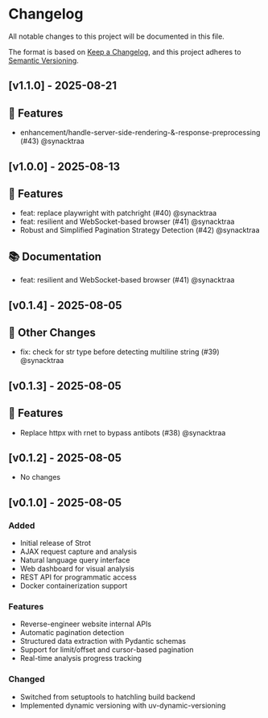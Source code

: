 # Changelog

All notable changes to this project will be documented in this file.

The format is based on [Keep a Changelog](https://keepachangelog.com/en/1.0.0/),
and this project adheres to [Semantic Versioning](https://semver.org/spec/v2.0.0.html).

## [v1.1.0] - 2025-08-21

## 🚀 Features

- enhancement/handle-server-side-rendering-&-response-preprocessing (#43) @synacktraa



## [v1.0.0] - 2025-08-13

## 🚀 Features

- feat: replace playwright with patchright (#40) @synacktraa
- feat: resilient and WebSocket-based browser (#41) @synacktraa
- Robust and Simplified Pagination Strategy Detection  (#42) @synacktraa

## 📚 Documentation

- feat: resilient and WebSocket-based browser (#41) @synacktraa



## [v0.1.4] - 2025-08-05

## 🔄 Other Changes

- fix: check for str type before detecting multiline string (#39) @synacktraa



## [v0.1.3] - 2025-08-05

## 🚀 Features

- Replace httpx with rnet to bypass antibots (#38) @synacktraa



## [v0.1.2] - 2025-08-05

- No changes

## [v0.1.0] - 2025-08-05

### Added

- Initial release of Strot
- AJAX request capture and analysis
- Natural language query interface
- Web dashboard for visual analysis
- REST API for programmatic access
- Docker containerization support

### Features

- Reverse-engineer website internal APIs
- Automatic pagination detection
- Structured data extraction with Pydantic schemas
- Support for limit/offset and cursor-based pagination
- Real-time analysis progress tracking

### Changed

- Switched from setuptools to hatchling build backend
- Implemented dynamic versioning with uv-dynamic-versioning
